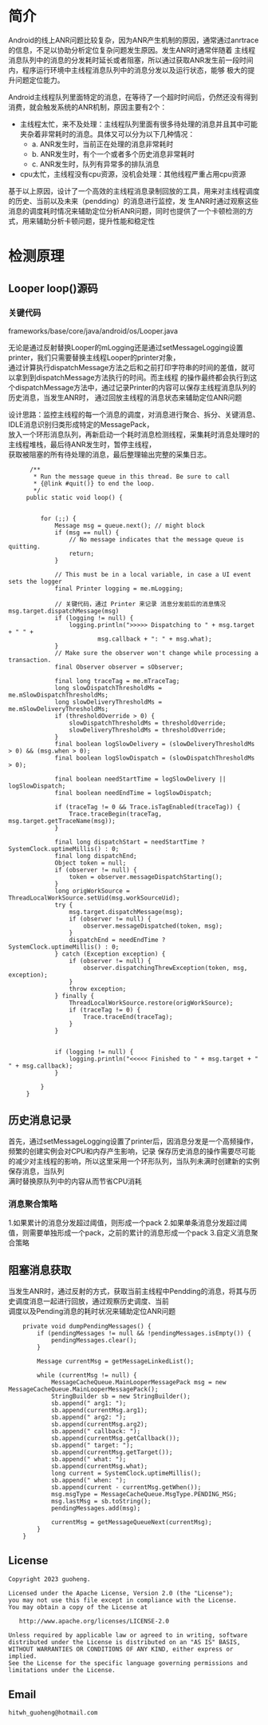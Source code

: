 # 简介
Android的线上ANR问题比较复杂，因为ANR产生机制的原因，通常通过anrtrace的信息，不足以协助分析定位复杂问题发生原因。发生ANR时通常伴随着
主线程消息队列中的消息的分发耗时延长或者阻塞，所以通过获取ANR发生前一段时间内，程序运行环境中主线程消息队列中的消息分发以及运行状态，能够
极大的提升问题定位能力。

Android主线程队列里面特定的消息，在等待了一个超时时间后，仍然还没有得到消费，就会触发系统的ANR机制，原因主要有2个：

- 主线程太忙，来不及处理：主线程队列里面有很多待处理的消息并且其中可能夹杂着非常耗时的消息。具体又可以分为以下几种情况：
    - a. ANR发生时，当前正在处理的消息非常耗时
    - b. ANR发生时，有个一个或者多个历史消息非常耗时
    - c. ANR发生时，队列有异常多的排队消息 
- cpu太忙，主线程没有cpu资源，没机会处理：其他线程严重占用cpu资源

基于以上原因，设计了一个高效的主线程消息录制回放的工具，用来对主线程调度的历史、当前以及未来（pendding）的消息进行监控，发
生ANR时通过观察这些消息的调度耗时情况来辅助定位分析ANR问题，同时也提供了一个卡顿检测的方式，用来辅助分析卡顿问题，提升性能和稳定性

# 检测原理
## Looper loop()源码

### 关键代码

frameworks/base/core/java/android/os/Looper.java

无论是通过反射替换Looper的mLogging还是通过setMessageLogging设置printer，我们只需要替换主线程Looper的printer对象，  
通过计算执行dispatchMessage方法之后和之前打印字符串的时间的差值，就可以拿到到dispatchMessage方法执行的时间。而主线程
的操作最终都会执行到这个dispatchMessage方法中，通过记录Printer的内容可以保存主线程消息队列的历史消息，当发生ANR时，
通过回放主线程的消息状态来辅助定位ANR问题

设计思路：监控主线程的每一个消息的调度，对消息进行聚合、拆分、关键消息、IDLE消息识别归类形成特定的MessagePack，  
放入一个环形消息队列，再新启动一个耗时消息检测线程，采集耗时消息处理时的主线程堆栈，最后待ANR发生时，暂停主线程，  
获取被阻塞的所有待处理的消息，最后整理输出完整的采集日志。  

```
      /**
       * Run the message queue in this thread. Be sure to call
       * {@link #quit()} to end the loop.
       */
     public static void loop() {
  
 
         for (;;) {
             Message msg = queue.next(); // might block
             if (msg == null) {
                 // No message indicates that the message queue is quitting.
                 return;
             }
 
             // This must be in a local variable, in case a UI event sets the logger
             final Printer logging = me.mLogging;
             
             // 关键代码，通过 Printer 来记录 消息分发前后的消息情况 msg.target.dispatchMessage(msg) 
             if (logging != null) {
                 logging.println(">>>>> Dispatching to " + msg.target + " " +
                         msg.callback + ": " + msg.what);
             }
             // Make sure the observer won't change while processing a transaction.
             final Observer observer = sObserver;
 
             final long traceTag = me.mTraceTag;
             long slowDispatchThresholdMs = me.mSlowDispatchThresholdMs;
             long slowDeliveryThresholdMs = me.mSlowDeliveryThresholdMs;
             if (thresholdOverride > 0) {
                 slowDispatchThresholdMs = thresholdOverride;
                 slowDeliveryThresholdMs = thresholdOverride;
             }
             final boolean logSlowDelivery = (slowDeliveryThresholdMs > 0) && (msg.when > 0);
             final boolean logSlowDispatch = (slowDispatchThresholdMs > 0);
 
             final boolean needStartTime = logSlowDelivery || logSlowDispatch;
             final boolean needEndTime = logSlowDispatch;
 
             if (traceTag != 0 && Trace.isTagEnabled(traceTag)) {
                 Trace.traceBegin(traceTag, msg.target.getTraceName(msg));
             }
 
             final long dispatchStart = needStartTime ? SystemClock.uptimeMillis() : 0;
             final long dispatchEnd;
             Object token = null;
             if (observer != null) {
                 token = observer.messageDispatchStarting();
             }
             long origWorkSource = ThreadLocalWorkSource.setUid(msg.workSourceUid);
             try {
                 msg.target.dispatchMessage(msg);
                 if (observer != null) {
                     observer.messageDispatched(token, msg);
                 }
                 dispatchEnd = needEndTime ? SystemClock.uptimeMillis() : 0;
             } catch (Exception exception) {
                 if (observer != null) {
                     observer.dispatchingThrewException(token, msg, exception);
                 }
                 throw exception;
             } finally {
                 ThreadLocalWorkSource.restore(origWorkSource);
                 if (traceTag != 0) {
                     Trace.traceEnd(traceTag);
                 }
             }

 
             if (logging != null) {
                 logging.println("<<<<< Finished to " + msg.target + " " + msg.callback);
             }

         }
     }
```



## 历史消息记录
首先，通过setMessageLogging设置了printer后，因消息分发是一个高频操作，频繁的创建实例会对CPU和内存产生影响，记录
保存历史消息的操作需要尽可能的减少对主线程的影响，所以这里采用一个环形队列，当队列未满时创建新的实例保存消息，当队列  
满时替换原队列中的内容从而节省CPU消耗

### 消息聚合策略

1.如果累计的消息分发超过阈值，则形成一个pack
2.如果单条消息分发超过阈值，则需要单独形成一个pack，之前的累计的消息形成一个pack
3.自定义消息聚合策略


## 阻塞消息获取
当发生ANR时，通过反射的方式，获取当前主线程中Pendding的消息，将其与历史调度消息一起进行回放，通过观察历史调度、当前  
调度以及Pending消息的耗时状况来辅助定位ANR问题
```
    private void dumpPendingMessages() {
        if (pendingMessages != null && !pendingMessages.isEmpty()) {
            pendingMessages.clear();
        }

        Message currentMsg = getMessageLinkedList();

        while (currentMsg != null) {
            MessageCacheQueue.MainLooperMessagePack msg = new MessageCacheQueue.MainLooperMessagePack();
            StringBuilder sb = new StringBuilder();
            sb.append(" arg1: ");
            sb.append(currentMsg.arg1);
            sb.append(" arg2: ");
            sb.append(currentMsg.arg2);
            sb.append(" callback: ");
            sb.append(currentMsg.getCallback());
            sb.append(" target: ");
            sb.append(currentMsg.getTarget());
            sb.append(" what: ");
            sb.append(currentMsg.what);
            long current = SystemClock.uptimeMillis();
            sb.append(" when: ");
            sb.append(current - currentMsg.getWhen());
            msg.msgType = MessageCacheQueue.MsgType.PENDING_MSG;
            msg.lastMsg = sb.toString();
            pendingMessages.add(msg);

            currentMsg = getMessageQueueNext(currentMsg);
        }
    }
```

## License

    Copyright 2023 guoheng.

    Licensed under the Apache License, Version 2.0 (the "License");
    you may not use this file except in compliance with the License.
    You may obtain a copy of the License at

       http://www.apache.org/licenses/LICENSE-2.0

    Unless required by applicable law or agreed to in writing, software
    distributed under the License is distributed on an "AS IS" BASIS,
    WITHOUT WARRANTIES OR CONDITIONS OF ANY KIND, either express or implied.
    See the License for the specific language governing permissions and
    limitations under the License.

## Email
    hitwh_guoheng@hotmail.com



